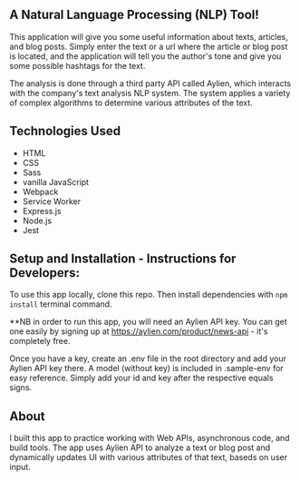 ## A Natural Language Processing (NLP) Tool!
This application will give you some useful information about texts, articles, and blog posts. Simply enter the text or a url where the article or blog post is located, and the application will tell you the author's tone and give you some possible hashtags for the text.

The analysis is done through a third party API called Aylien, which interacts with the company's text analysis NLP system. The system applies a variety of complex algorithms to determine various attributes of the text.


## Technologies Used
- HTML
- CSS
- Sass
- vanilla JavaScript
- Webpack
- Service Worker
- Express.js
- Node.js
- Jest

## Setup and Installation - Instructions for Developers:
To use this app locally, clone this repo. Then install dependencies with `npm install` terminal command.

**NB in order to run this app, you will need an Aylien API key. You can get one easily by signing up at https://aylien.com/product/news-api - it's completely free.

Once you have a key, create an .env file in the root directory and add your Aylien API key there. A model (without key) is included in .sample-env for easy reference. Simply add your id and key after the respective equals signs.

## About
I built this app to practice working with Web APIs, asynchronous code, and build tools. The app uses Aylien API to analyze a text or blog post and dynamically updates UI with various attributes of that text, baseds on user input.
